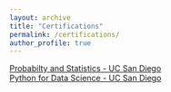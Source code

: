 ```yaml
---
layout: archive
title: "Certifications"
permalink: /certifications/
author_profile: true
---
```


<a href = "http://alexbakr.github.io/files/probability.pdf">Probabilty and Statistics - UC San Diego</a><br>
<a href = "http://alexbakr.github.io/files/python.pdf">Python for Data Science - UC San Diego</a>

